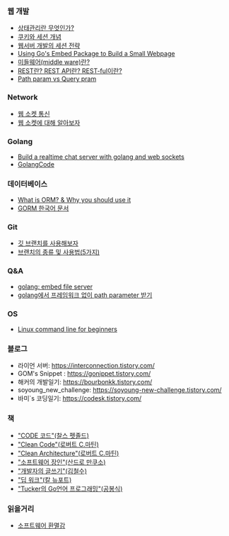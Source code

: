 ### 웹 개발

- [상태관리란 무엇인가?](https://medium.com/wematch/%ED%94%84%EB%A1%A0%ED%8A%B8%EC%97%94%EB%93%9C%EC%9D%98-%EC%83%81%ED%83%9C%EA%B4%80%EB%A6%AC%EB%9E%80-%EB%AC%B4%EC%97%87%EC%9D%B8%EA%B0%80-5ff888dab7adㅋ)
- [쿠키와 세션 개념](https://interconnection.tistory.com/74)
- [웹서버 개발의 세션 전략](https://devhaks.github.io/2019/04/20/session-strategy/)
- [Using Go's Embed Package to Build a Small Webpage](https://medium.com/@leo_hetsch/using-gos-embed-package-to-build-a-small-webpage-6175953fccea)
- [미들웨어(middle ware)란?](https://12bme.tistory.com/289)
- [REST란? REST API란? REST-ful이란?](https://gmlwjd9405.github.io/2018/09/21/rest-and-restful.html)
- [Path param vs Query pram](https://ryan-han.com/post/translated/pathvariable_queryparam/)

### Network

- [웹 소켓 통신](https://caileb.tistory.com/185)
- [웹 소켓에 대해 알아보자](https://woowacourse.github.io/javable/post/2020-09-20-websocket/)

### Golang

- [Build a realtime chat server with golang and web sockets](https://scotch.io/bar-talk/build-a-realtime-chat-server-with-go-and-websockets)
- [GolangCode](https://golangcode.com/)

### 데이터베이스

- [What is ORM? & Why you should use it](https://blog.bitsrc.io/what-is-an-orm-and-why-you-should-use-it-b2b6f75f5e2a)
- [GORM 한국어 문서](https://gorm.io/ko_KR/docs/create.html)

### Git

  - [깃 브랜치를 사용해보자](https://backlog.com/git-tutorial/kr/stepup/stepup2_3.html)
- [브랜치의 종류 및 사용법(5가지)](https://gmlwjd9405.github.io/2018/05/11/types-of-git-branch.html)

### Q&A

- [golang: embed file server](https://www.reddit.com/r/golang/comments/lqosaw/issue_with_htmltemplate_pointing_to_embedded_css/)
- [golang에서 프레임워크 없이 path parameter 받기](https://stackoverflow.com/questions/34314975/go-get-path-parameters-from-http-request)

### OS

- [Linux command line for beginners](https://ubuntu.com/tutorials/command-line-for-beginners#1-overview)

### 블로그

  - 라이언 서버: <https://interconnection.tistory.com/>
  - GOM's Snippet : <https://gonippet.tistory.com/>
- 해커의 개발일기: <https://bourbonkk.tistory.com/>
- soyoung_new_challenge: <https://soyoung-new-challenge.tistory.com/>
- 바미`s 코딩일기: <https://codesk.tistory.com/>

### 책

  - ["CODE 코드"(찰스 펫졸드)](http://www.yes24.com/Product/Goods/16667186)
  - ["Clean Code"(로버트 C.마틴)](http://www.yes24.com/Product/Goods/11681152)
  - ["Clean Architecture"(로버트 C.마틴)](http://www.yes24.com/Product/Goods/77283734)
  - ["소프트웨어 장인"(산드로 만쿠소)](http://www.yes24.com/Product/Goods/20461940?OzSrank=2)
  - ["개발자의 글쓰기"(김철수)](http://www.yes24.com/Product/Goods/79378905?OzSrank=1)
  - ["딥 워크"(칼 뉴포트)](http://www.yes24.com/Product/Goods/38286918)
- ["Tucker의 Go언어 프로그래밍"(공봉식)](http://www.yes24.com/Product/Goods/99108736)

### 읽을거리

  - [소프트웨어 환멸감](https://muchtrans.com/translations/software-disenchantment.ko.html)
